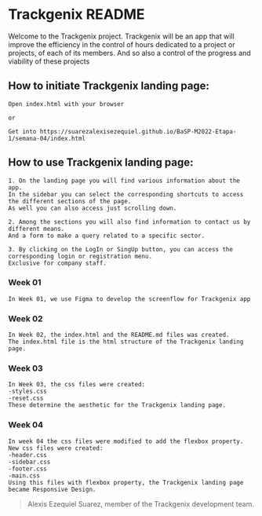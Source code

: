 # Trackgenix README
Welcome to the Trackgenix project.
Trackgenix will be an app that will improve the efficiency in the control of hours dedicated to a project or projects,
of each of its members. And so also a control of the progress and viability of these projects

## How to initiate Trackgenix landing page:
```
Open index.html with your browser

or

Get into https://suarezalexisezequiel.github.io/BaSP-M2022-Etapa-1/semana-04/index.html
```
## How to use Trackgenix landing page:
```
1. On the landing page you will find various information about the app.
In the sidebar you can select the corresponding shortcuts to access the different sections of the page.
As well you can also access just scrolling down.

2. Among the sections you will also find information to contact us by different means.
And a form to make a query related to a specific sector. 

3. By clicking on the LogIn or SingUp button, you can access the corresponding login or registration menu.
Exclusive for company staff.
```
### Week 01
```
In Week 01, we use Figma to develop the screenflow for Trackgenix app
```

### Week 02
```
In Week 02, the index.html and the README.md files was created.
The index.html file is the html structure of the Trackgenix landing page.
```

### Week 03
```
In Week 03, the css files were created:
-styles.css
-reset.css
These determine the aesthetic for the Trackgenix landing page.
```

### Week 04
```
In week 04 the css files were modified to add the flexbox property. New css files were created:
-header.css
-sidebar.css
-footer.css
-main.css
Using this files with flexbox property, the Trackgenix landing page became Responsive Design.
```

> Alexis Ezequiel Suarez, member of the Trackgenix development team.
